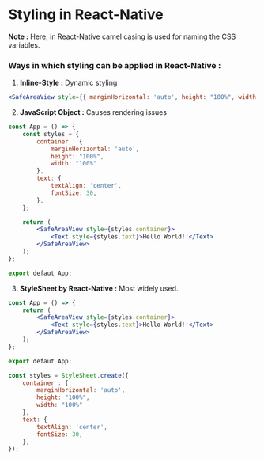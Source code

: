 # Styling in React-Native

**Note :** Here, in React-Native camel casing is used for naming the CSS variables.

### Ways in which styling can be applied in React-Native : 

1. **Inline-Style :** Dynamic styling 
```jsx
<SafeAreaView style={{ marginHorizontal: 'auto', height: "100%", width: "100%" }}></SafeAreaView>
```

2. **JavaScript Object :** Causes rendering issues
```jsx
const App = () => {
    const styles = {
        container : {
            marginHorizontal: 'auto', 
            height: "100%", 
            width: "100%"
        },
        text: {
            textAlign: 'center',
            fontSize: 30,
        },
    };

    return (
        <SafeAreaView style={styles.container}>
            <Text style={styles.text}>Hello World!!</Text>
        </SafeAreaView>
    );
};

export defaut App;
```

3. **StyleSheet by React-Native :** Most widely used.
```jsx
const App = () => {
    return (
        <SafeAreaView style={styles.container}>
            <Text style={styles.text}>Hello World!!</Text>
        </SafeAreaView>
    );
};

export defaut App;

const styles = StyleSheet.create({
    container : {
        marginHorizontal: 'auto', 
        height: "100%", 
        width: "100%"
    },
    text: {
        textAlign: 'center',
        fontSize: 30,
    },
});
```